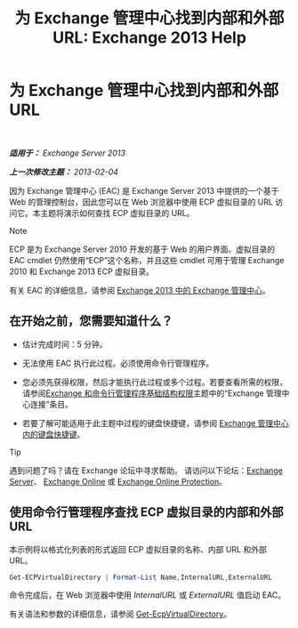 ﻿---
title: '为 Exchange 管理中心找到内部和外部 URL: Exchange 2013 Help'
TOCTitle: 为 Exchange 管理中心找到内部和外部 URL
ms:assetid: 3ddb30ff-a405-4b9d-8d77-2d7a3a5ab8fa
ms:mtpsurl: https://technet.microsoft.com/zh-cn/library/JJ680108(v=EXCHG.150)
ms:contentKeyID: 50490413
ms.date: 01/11/2018
mtps_version: v=EXCHG.150
ms.translationtype: HT
---

# 为 Exchange 管理中心找到内部和外部 URL

 

_**适用于：** Exchange Server 2013_

_**上一次修改主题：** 2013-02-04_

因为 Exchange 管理中心 (EAC) 是 Exchange Server 2013 中提供的一个基于 Web 的管理控制台，因此您可以在 Web 浏览器中使用 ECP 虚拟目录的 URL 访问它。本主题将演示如何查找 ECP 虚拟目录的 URL。

> [!NOTE]  
> ECP 是为 Exchange Server 2010 开发的基于 Web 的用户界面。虚拟目录的 EAC cmdlet 仍然使用“ECP”这个名称，并且这些 cmdlet 可用于管理 Exchange 2010 和 Exchange 2013 ECP 虚拟目录。


有关 EAC 的详细信息，请参阅 [Exchange 2013 中的 Exchange 管理中心](exchange-admin-center-in-exchange-2013-exchange-2013-help.md)。

## 在开始之前，您需要知道什么？

  - 估计完成时间：5 分钟。

  - 无法使用 EAC 执行此过程。必须使用命令行管理程序。

  - 您必须先获得权限，然后才能执行此过程或多个过程。若要查看所需的权限，请参阅[Exchange 和命令行管理程序基础结构权限](exchange-and-shell-infrastructure-permissions-exchange-2013-help.md)主题中的“Exchange 管理中心连接”条目。

  - 若要了解可能适用于此主题中过程的键盘快捷键，请参阅 [Exchange 管理中心内的键盘快捷键](keyboard-shortcuts-in-the-exchange-admin-center-exchange-online-protection-help.md)。

> [!TIP]  
> 遇到问题了吗？请在 Exchange 论坛中寻求帮助。 请访问以下论坛：<a href="https://go.microsoft.com/fwlink/p/?linkid=60612">Exchange Server</a>、 <a href="https://go.microsoft.com/fwlink/p/?linkid=267542">Exchange Online</a> 或 <a href="https://go.microsoft.com/fwlink/p/?linkid=285351">Exchange Online Protection</a>。


## 使用命令行管理程序查找 ECP 虚拟目录的内部和外部 URL

本示例将以格式化列表的形式返回 ECP 虚拟目录的名称、内部 URL 和外部 URL。

```powershell
Get-ECPVirtualDirectory | Format-List Name,InternalURL,ExternalURL
```

命令完成后，在 Web 浏览器中使用 *InternalURL* 或 *ExternalURL* 值启动 EAC。

有关语法和参数的详细信息，请参阅 [Get-EcpVirtualDirectory](https://technet.microsoft.com/zh-cn/library/dd351058\(v=exchg.150\))。

